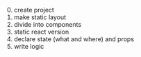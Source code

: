 0. create project
1. make static layout
2. divide into components
3. static react version
4. declare state (what and where) and props
5. write logic
